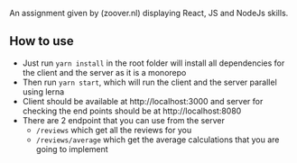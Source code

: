 An assignment given by (zoover.nl) displaying React, JS and NodeJs skills.

## How to use

- Just run `yarn install` in the root folder will install all dependencies for the client and the server as it is a monorepo
- Then run `yarn start`, which will run the client and the server parallel using lerna
- Client should be available at http://localhost:3000 and server for checking the end points should be at http://localhost:8080
- There are 2 endpoint that you can use from the server
  - `/reviews` which get all the reviews for you
  - `/reviews/average` which get the average calculations that you are going to implement


